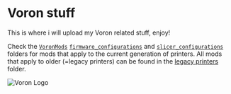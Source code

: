 
# Voron stuff

This is where i will upload my Voron related stuff, enjoy!

Check the [`VoronMods`](./VoronMods) [`firmware_configurations`](./firmware_configurations) and [`slicer_configurations`](./slicer_configurations) folders for mods that apply to 
the current generation of printers. All mods that apply to older (=legacy printers) can be found in the [legacy printers](./legacy_printers) folder.

![Voron Logo](http://vorondesign.com/images/voron_design_logo.png)

